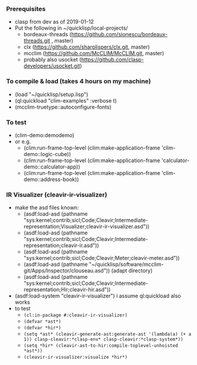 ### Prerequisites
* clasp from dev as of 2019-01-12
* Put the following in ~/quicklisp/local-projects/
  * bordeaux-threads (https://github.com/sionescu/bordeaux-threads.git , master)  
  * clx (https://github.com/sharplispers/clx.git, master)
  * mcclim (https://github.com/McCLIM/McCLIM.git, master)
  * probably also usocket (https://github.com/clasp-developers/usocket.git)

### To compile & load (takes 4 hours on my machine)
* (load "~/quicklisp/setup.lisp")
* (ql:quickload "clim-examples" :verbose t)
* (mcclim-truetype::autoconfigure-fonts)

### To test
* (clim-demo:demodemo) 
* or e.g. 
  * (clim:run-frame-top-level (clim:make-application-frame 'clim-demo::logic-cube))
  * (clim:run-frame-top-level (clim:make-application-frame 'calculator-demo::calculator-app))
  * (clim:run-frame-top-level (clim:make-application-frame 'clim-demo::address-book))
### IR Visualizer (cleavir-ir-visualizer)
* make the asd files known:
  * (asdf:load-asd (pathname "sys:kernel;contrib;sicl;Code;Cleavir;Intermediate-representation;Visualizer;cleavir-ir-visualizer.asd"))
  * (asdf:load-asd (pathname "sys:kernel;contrib;sicl;Code;Cleavir;Intermediate-representation;cleavir-ir.asd"))
  * (asdf:load-asd (pathname "sys:kernel;contrib;sicl;Code;Cleavir;Meter;cleavir-meter.asd"))
  * (asdf:load-asd (pathname "~/quicklisp/software/mcclim-git/Apps/Inspector/clouseau.asd")) (adapt directory)
  * (asdf:load-asd (pathname "sys:kernel;contrib;sicl;Code;Cleavir;Intermediate-representation;Hir;cleavir-hir.asd"))
* (asdf:load-system "cleavir-ir-visualizer") i assume ql:quickload also works
* to test
  * ````(cl:in-package #:cleavir-ir-visualizer)````
  * ````(defvar *ast*)````
  * ````(defvar *hir*)````
  * ````(setq *ast* (cleavir-generate-ast:generate-ast '(lambda(a) (+ a 1)) clasp-cleavir:*clasp-env* clasp-cleavir:*clasp-system*))````
  * ````(setq *hir* (cleavir-ast-to-hir:compile-toplevel-unhoisted *ast*))````
  * ````(cleavir-ir-visualizer:visualize *hir*)````
